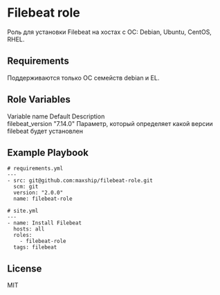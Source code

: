 Filebeat role
=========

Роль для установки Filebeat на хостах с ОС: Debian, Ubuntu, CentOS, RHEL.

Requirements
------------

Поддерживаются только ОС семейств debian и EL.

Role Variables
--------------

Variable name	Default	Description  
filebeat_version	"7.14.0"	Параметр, который определяет какой версии filebeat будет установлен


Example Playbook
----------------

```
# requirements.yml
---
- src: git@github.com:maxship/filebeat-role.git
  scm: git
  version: "2.0.0"
  name: filebeat-role

# site.yml
---
- name: Install Filebeat 
  hosts: all
  roles:
    - filebeat-role
  tags: filebeat
  ``` 
  
License
-------

MIT

